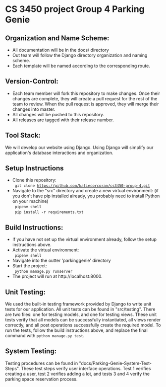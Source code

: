 # CS 3450 project Group 4 Parking Genie

## Organization and Name Scheme:
- All documentation will be in the docs/ directory
- Out team will follow the Django directory organization and naming scheme.
- Each template will be named according to the corresponding route.

## Version-Control:
- Each team member will fork this repository to make changes. Once their changes are complete, they will create a pull request for the rest of the team to review. When the pull request is approved, they will merge their changes into master.
- All changes will be pushed to this repository.
- All releases are tagged with their release number.

## Tool Stack:
We will develop our website using Django. Using Django will simplify our application's database interactions and organization.

## Setup Instructions
- Clone this repository:<br>
<code> git clone https://github.com/katiecorcoran/cs3450-group-4.git </code>
- Navigate to the "src" directory and create a new virtual environment: (if you don't have pip installed already, you probably need to install Python on your machine)<br>
<code> pipenv shell </code><br>
<code> pip install -r requirements.txt </code>

## Build Instructions:
- If you have not set up the virtual environment already, follow the setup instructions above.
- Activate the virtual environment:<br>
<code> pipenv shell </code>
- Navigate into the outter 'parkinggenie' directory
- Start the project:<br>
<code> python manage.py runserver </code>
- The project will run at http://localhost:8000.

## Unit Testing:
We used the built-in testing framework provided by Django to write unit tests for our application. All unit tests can be found in "src/testing". There are two files: one for testing models, and one for testing views. These unit tests verify that all models can be successfully instantiated, all views render correctly, and all post operations successfully create the required model. To run the tests, follow the build instructions above, and replace the final command with <code>python manage.py test</code>.

## System Testing:
Testing procedures can be found in "docs/Parking-Genie-System-Test-Steps". These test steps verify user interface operations. Test 1 verifies creating a user, test 2 verifies adding a lot, and tests 3 and 4 verify the parking space reservation process.
